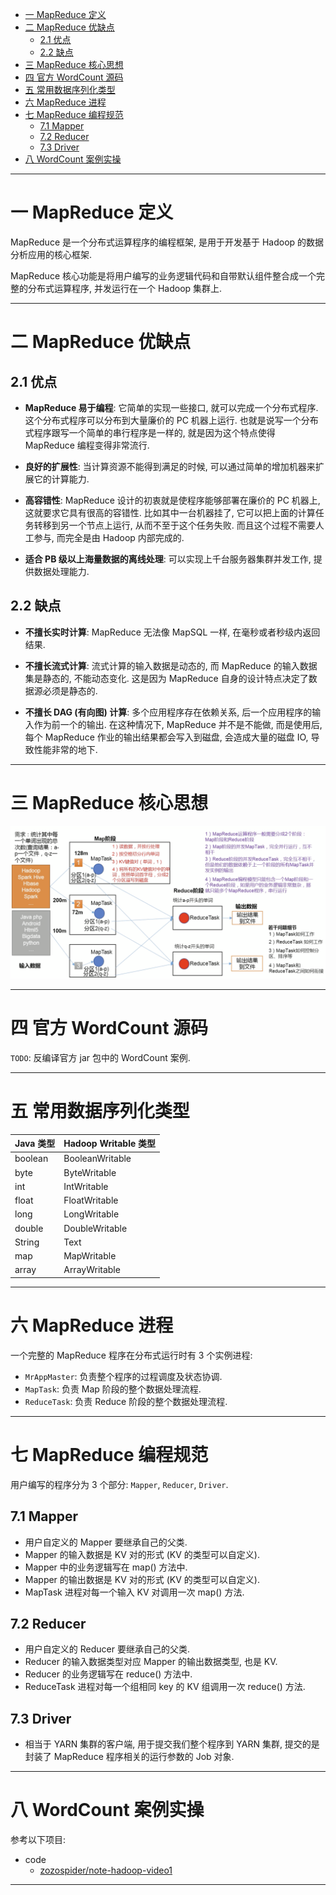 
- [一 MapReduce 定义](#一-mapreduce-定义)
- [二 MapReduce 优缺点](#二-mapreduce-优缺点)
    - [2.1 优点](#21-优点)
    - [2.2 缺点](#22-缺点)
- [三 MapReduce 核心思想](#三-mapreduce-核心思想)
- [四 官方 WordCount 源码](#四-官方-wordcount-源码)
- [五 常用数据序列化类型](#五-常用数据序列化类型)
- [六 MapReduce 进程](#六-mapreduce-进程)
- [七 MapReduce 编程规范](#七-mapreduce-编程规范)
    - [7.1 Mapper](#71-mapper)
    - [7.2 Reducer](#72-reducer)
    - [7.3 Driver](#73-driver)
- [八 WordCount 案例实操](#八-wordcount-案例实操)

---

# 一 MapReduce 定义

MapReduce 是一个分布式运算程序的编程框架, 是用于开发基于 Hadoop 的数据分析应用的核心框架.

MapReduce 核心功能是将用户编写的业务逻辑代码和自带默认组件整合成一个完整的分布式运算程序, 并发运行在一个 Hadoop 集群上.

---

# 二 MapReduce 优缺点

## 2.1 优点

- __MapReduce 易于编程__: 它简单的实现一些接口, 就可以完成一个分布式程序. 这个分布式程序可以分布到大量廉价的 PC 机器上运行. 也就是说写一个分布式程序跟写一个简单的串行程序是一样的, 就是因为这个特点使得 MapReduce 编程变得非常流行.

- __良好的扩展性__: 当计算资源不能得到满足的时候, 可以通过简单的增加机器来扩展它的计算能力.

- __高容错性__: MapReduce 设计的初衷就是使程序能够部署在廉价的 PC 机器上, 这就要求它具有很高的容错性. 比如其中一台机器挂了, 它可以把上面的计算任务转移到另一个节点上运行, 从而不至于这个任务失败. 而且这个过程不需要人工参与, 而完全是由 Hadoop 内部完成的.

- __适合 PB 级以上海量数据的离线处理__: 可以实现上千台服务器集群并发工作, 提供数据处理能力.

## 2.2 缺点

- __不擅长实时计算__: MapReduce 无法像 MapSQL 一样, 在毫秒或者秒级内返回结果.

- __不擅长流式计算__: 流式计算的输入数据是动态的, 而 MapReduce 的输入数据集是静态的, 不能动态变化. 这是因为 MapReduce 自身的设计特点决定了数据源必须是静态的.

- __不擅长 DAG (有向图) 计算__: 多个应用程序存在依赖关系, 后一个应用程序的输入作为前一个的输出. 在这种情况下, MapReduce 并不是不能做, 而是使用后, 每个 MapReduce 作业的输出结果都会写入到磁盘, 会造成大量的磁盘 IO, 导致性能非常的地下.

---

# 三 MapReduce 核心思想

![image](https://github.com/zozospider/note/blob/master/data-system/Hadoop/Hadoop-video1-MapReduce%E6%A6%82%E8%BF%B0/MapReduce%E6%A0%B8%E5%BF%83%E7%BC%96%E7%A8%8B%E6%80%9D%E6%83%B3.png?raw=true)

---

# 四 官方 WordCount 源码

`TODO`: 反编译官方 jar 包中的 WordCount 案例.

---

# 五 常用数据序列化类型

| Java 类型 | Hadoop Writable 类型 |
| :--- | :--- |
| boolean | BooleanWritable |
| byte | ByteWritable |
| int | IntWritable |
| float | FloatWritable |
| long | LongWritable |
| double | DoubleWritable |
| String | Text |
| map | MapWritable |
| array | ArrayWritable |

---

# 六 MapReduce 进程

一个完整的 MapReduce 程序在分布式运行时有 3 个实例进程:
- `MrAppMaster`: 负责整个程序的过程调度及状态协调.
- `MapTask`: 负责 Map 阶段的整个数据处理流程.
- `ReduceTask`: 负责 Reduce 阶段的整个数据处理流程.

---

# 七 MapReduce 编程规范

用户编写的程序分为 3 个部分: `Mapper`, `Reducer`, `Driver`.

## 7.1 Mapper

- 用户自定义的 Mapper 要继承自己的父类.
- Mapper 的输入数据是 KV 对的形式 (KV 的类型可以自定义).
- Mapper 中的业务逻辑写在 map() 方法中.
- Mapper 的输出数据是 KV 对的形式 (KV 的类型可以自定义).
- MapTask 进程对每一个输入 KV 对调用一次 map() 方法.

## 7.2 Reducer

- 用户自定义的 Reducer 要继承自己的父类.
- Reducer 的输入数据类型对应 Mapper 的输出数据类型, 也是 KV.
- Reducer 的业务逻辑写在 reduce() 方法中.
- ReduceTask 进程对每一个组相同 key 的 KV 组调用一次 reduce() 方法.

## 7.3 Driver

- 相当于 YARN 集群的客户端, 用于提交我们整个程序到 YARN 集群, 提交的是封装了 MapReduce 程序相关的运行参数的 Job 对象.

---

# 八 WordCount 案例实操

参考以下项目:

- code
  - [zozospider/note-hadoop-video1](https://github.com/zozospider/note-hadoop-video1)

---
